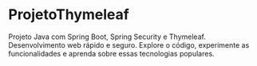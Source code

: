 # ProjetoThymeleaf
Projeto Java com Spring Boot, Spring Security e Thymeleaf. Desenvolvimento web rápido e seguro. Explore o código, experimente as funcionalidades e aprenda sobre essas tecnologias populares.
